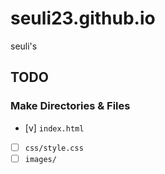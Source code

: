 # seuli23.github.io
seuli's

## TODO

### Make Directories & Files
- [v] `index.html`
- [ ] `css/style.css`
- [ ] `images/`